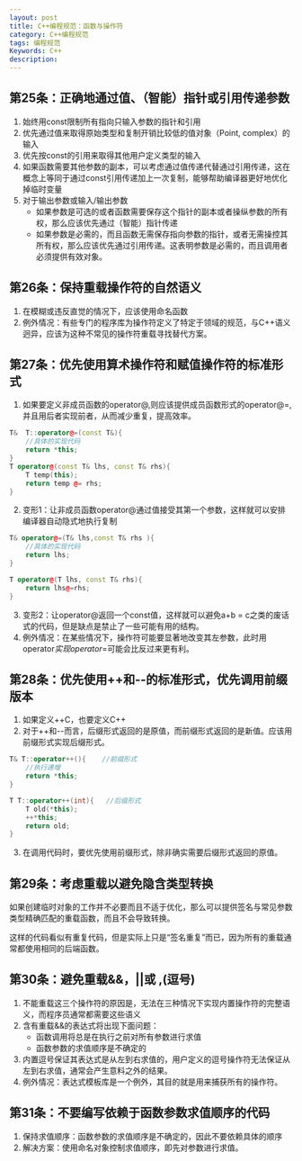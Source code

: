 ```yaml
---
layout: post
title: C++编程规范：函数与操作符
category: C++编程规范
tags: 编程规范
Keywords: C++
description:
---
```

## 第25条：正确地通过值、（智能）指针或引用传递参数
1. 始终用const限制所有指向只输入参数的指针和引用
2. 优先通过值来取得原始类型和复制开销比较低的值对象（Point, complex<int>）的输入
3. 优先按const的引用来取得其他用户定义类型的输入
4. 如果函数需要其他参数的副本，可以考虑通过值传递代替通过引用传递，这在概念上等同于通过const引用传递加上一次复制，能够帮助编译器更好地优化掉临时变量
5. 对于输出参数或输入/输出参数
    * 如果参数是可选的或者函数需要保存这个指针的副本或者操纵参数的所有权，那么应该优先通过（智能）指针传递
    * 如果参数是必需的，而且函数无需保存指向参数的指针，或者无需操控其所有权，那么应该优先通过引用传递。这表明参数是必需的，而且调用者必须提供有效对象。
## 第26条：保持重载操作符的自然语义
1. 在模糊或违反直觉的情况下，应该使用命名函数
2. 例外情况：有些专门的程序库为操作符定义了特定于领域的规范，与C++语义迥异，应该为这种不常见的操作符重载寻找替代方案。
## 第27条：优先使用算术操作符和赋值操作符的标准形式
1. 如果要定义非成员函数的operator@,则应该提供成员函数形式的operator@=,并且用后者实现前者，从而减少重复，提高效率。
``` c++
T&  T::operator@=(const T&){
    //具体的实现代码
    return *this;
}
T operator@(const T& lhs, const T& rhs){
    T temp(this);
    return temp @= rhs;
}
```
2. 变形1：让非成员函数operator@通过值接受其第一个参数，这样就可以安排编译器自动隐式地执行复制
``` c++
T& operator@=(T& lhs,const T& rhs ){
    //具体的实现代码
    return lhs;
}

T operator@(T lhs, const T& rhs){
    return lhs@=rhs;
}
```
3. 变形2：让operator@返回一个const值，这样就可以避免a+b = c之类的废话式的代码，但是缺点是禁止了一些可能有用的结构。
4. 例外情况：在某些情况下，操作符可能要显著地改变其左参数，此时用operator*实现operator*=可能会比反过来更有利。
## 第28条：优先使用++和--的标准形式，优先调用前缀版本
1. 如果定义++C，也要定义C++
2. 对于++和--而言，后缀形式返回的是原值，而前缀形式返回的是新值。应该用前缀形式实现后缀形式。
``` c++
T& T::operator++(){    //前缀形式
    //执行递增
    return *this;
}

T T::operator++(int){   //后缀形式
    T old(*this);
    ++*this;
    return old;
}
```
3. 在调用代码时，要优先使用前缀形式，除非确实需要后缀形式返回的原值。
## 第29条：考虑重载以避免隐含类型转换
如果创建临时对象的工作并不必要而且不适于优化，那么可以提供签名与常见参数类型精确匹配的重载函数，而且不会导致转换。

这样的代码看似有重复代码，但是实际上只是“签名重复”而已，因为所有的重载通常都使用相同的后端函数。
## 第30条：避免重载&&，||或 ,(逗号)
1. 不能重载这三个操作符的原因是，无法在三种情况下实现内置操作符的完整语义，而程序员通常都需要这些语义
2. 含有重载&&的表达式将出现下面问题：
    * 函数调用将总是在执行之前对所有参数进行求值
    * 函数参数的求值顺序是不确定的
3. 内置逗号保证其表达式是从左到右求值的，用户定义的逗号操作符无法保证从左到右求值，通常会产生意料之外的结果。
4. 例外情况：表达式模板库是一个例外，其目的就是用来捕获所有的操作符。
## 第31条：不要编写依赖于函数参数求值顺序的代码
1. 保持求值顺序：函数参数的求值顺序是不确定的，因此不要依赖具体的顺序
2. 解决方案：使用命名对象控制求值顺序，即先对参数进行求值。
